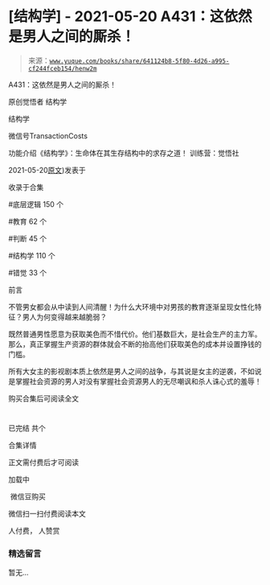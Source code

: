 # [结构学] - 2021-05-20 A431：这依然是男人之间的厮杀！

> 来源：[`www.yuque.com/books/share/641124b8-5f80-4d26-a995-cf244fceb154/henw2m`](https://www.yuque.com/books/share/641124b8-5f80-4d26-a995-cf244fceb154/henw2m)



A431：这依然是男人之间的厮杀！ 

原创觉悟者 结构学 

结构学 

微信号TransactionCosts 

功能介绍《结构学》：生命体在其生存结构中的求存之道！ 训练营：觉悟社 

2021-05-20[原文](https://mp.weixin.qq.com/s?__biz=MzIzMDYwOTM0Mg==&mid=2247485701&idx=1&sn=571c99a3870dffc7743e8eef31f21412&chksm=e8b191d4dfc618c29429d8a6ed6d0b9e7a8f0b9224aa332f9c996f4869c95ef44aabf3896670#rd))发表于 

收录于合集 

#底层逻辑 150 个 

#教育 62 个 

#判断 45 个 

#结构学 110 个 

#错觉 33 个 

前言 

不管男女都会从中读到人间清醒！为什么大环境中对男孩的教育逐渐呈现女性化特征？男人为何变得越来越脆弱？ 

既然普通男性愿意为获取美色而不惜代价。他们基数巨大，是社会生产的主力军。那么，真正掌握生产资源的群体就会不断的抬高他们获取美色的成本并设置挣钱的门槛。 

所有大女主的影视剧本质上依然是男人之间的战争，与其说是女主的逆袭，不如说是掌握社会资源的男人对没有掌握社会资源男人的无尽嘲讽和杀人诛心式的羞辱！ 

购买合集后可阅读全文 

# 

已完结 共个 

合集详情 

正文需付费后才可阅读 

加载中 

 微信豆购买 

微信扫一扫付费阅读本文 

人付费， 人赞赏 

### 精选留言 

暂无...